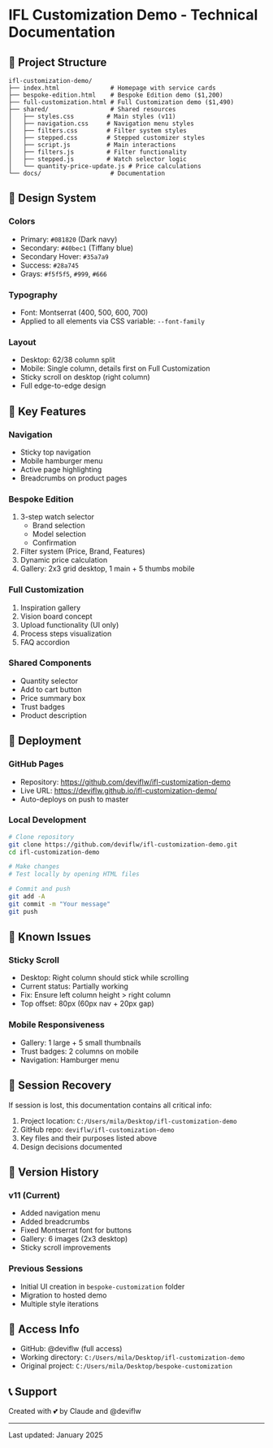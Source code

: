 # IFL Customization Demo - Technical Documentation

## 📁 Project Structure

```
ifl-customization-demo/
├── index.html              # Homepage with service cards
├── bespoke-edition.html    # Bespoke Edition demo ($1,200)
├── full-customization.html # Full Customization demo ($1,490)
├── shared/                 # Shared resources
│   ├── styles.css         # Main styles (v11)
│   ├── navigation.css     # Navigation menu styles
│   ├── filters.css        # Filter system styles
│   ├── stepped.css        # Stepped customizer styles
│   ├── script.js          # Main interactions
│   ├── filters.js         # Filter functionality
│   ├── stepped.js         # Watch selector logic
│   └── quantity-price-update.js # Price calculations
└── docs/                   # Documentation
```

## 🎨 Design System

### Colors
- Primary: `#081820` (Dark navy)
- Secondary: `#40bec1` (Tiffany blue)
- Secondary Hover: `#35a7a9`
- Success: `#28a745`
- Grays: `#f5f5f5`, `#999`, `#666`

### Typography
- Font: Montserrat (400, 500, 600, 700)
- Applied to all elements via CSS variable: `--font-family`

### Layout
- Desktop: 62/38 column split
- Mobile: Single column, details first on Full Customization
- Sticky scroll on desktop (right column)
- Full edge-to-edge design

## 🔧 Key Features

### Navigation
- Sticky top navigation
- Mobile hamburger menu
- Active page highlighting
- Breadcrumbs on product pages

### Bespoke Edition
1. 3-step watch selector
   - Brand selection
   - Model selection  
   - Confirmation
2. Filter system (Price, Brand, Features)
3. Dynamic price calculation
4. Gallery: 2x3 grid desktop, 1 main + 5 thumbs mobile

### Full Customization
1. Inspiration gallery
2. Vision board concept
3. Upload functionality (UI only)
4. Process steps visualization
5. FAQ accordion

### Shared Components
- Quantity selector
- Add to cart button
- Price summary box
- Trust badges
- Product description

## 🚀 Deployment

### GitHub Pages
- Repository: https://github.com/deviflw/ifl-customization-demo
- Live URL: https://deviflw.github.io/ifl-customization-demo/
- Auto-deploys on push to master

### Local Development
```bash
# Clone repository
git clone https://github.com/deviflw/ifl-customization-demo.git
cd ifl-customization-demo

# Make changes
# Test locally by opening HTML files

# Commit and push
git add -A
git commit -m "Your message"
git push
```

## 🐛 Known Issues

### Sticky Scroll
- Desktop: Right column should stick while scrolling
- Current status: Partially working
- Fix: Ensure left column height > right column
- Top offset: 80px (60px nav + 20px gap)

### Mobile Responsiveness
- Gallery: 1 large + 5 small thumbnails
- Trust badges: 2 columns on mobile
- Navigation: Hamburger menu

## 💾 Session Recovery

If session is lost, this documentation contains all critical info:
1. Project location: `C:/Users/mila/Desktop/ifl-customization-demo`
2. GitHub repo: `deviflw/ifl-customization-demo`
3. Key files and their purposes listed above
4. Design decisions documented

## 📝 Version History

### v11 (Current)
- Added navigation menu
- Added breadcrumbs
- Fixed Montserrat font for buttons
- Gallery: 6 images (2x3 desktop)
- Sticky scroll improvements

### Previous Sessions
- Initial UI creation in `bespoke-customization` folder
- Migration to hosted demo
- Multiple style iterations

## 🔐 Access Info

- GitHub: @deviflw (full access)
- Working directory: `C:/Users/mila/Desktop/ifl-customization-demo`
- Original project: `C:/Users/mila/Desktop/bespoke-customization`

## 📞 Support

Created with 💕 by Claude and @deviflw

---

Last updated: January 2025